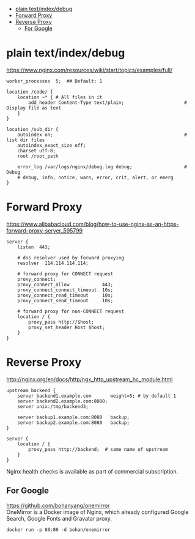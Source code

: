 <!-- TOC -->

- [plain text/index/debug](#plain-textindexdebug)
- [Forward Proxy](#forward-proxy)
- [Reverse Proxy](#reverse-proxy)
    - [For Google](#for-google)

<!-- /TOC -->

# plain text/index/debug
https://www.nginx.com/resources/wiki/start/topics/examples/full/

    worker_processes  5;  ## Default: 1

    location /code/ {
        location ~* { # All files in it
            add_header Content-Type text/plain;                      # Display file as text
        }
    }

    location /sub_dir {
        autoindex on;                                                # list dir files
        autoindex_exact_size off;
        charset utf-8;
        root /root_path

        error_log /var/logs/nginx/debug.log debug;                   #   Debug
        # debug, info, notice, warn, error, crit, alert, or emerg
    }

# Forward Proxy
https://www.alibabacloud.com/blog/how-to-use-nginx-as-an-https-forward-proxy-server_595799

    server {
        listen  443;
        
        # dns resolver used by forward proxying
        resolver  114.114.114.114;

        # forward proxy for CONNECT request
        proxy_connect;
        proxy_connect_allow            443;
        proxy_connect_connect_timeout  10s;
        proxy_connect_read_timeout     10s;
        proxy_connect_send_timeout     10s;

        # forward proxy for non-CONNECT request
        location / {
            proxy_pass http://$host;
            proxy_set_header Host $host;
        }
    }


# Reverse Proxy
http://nginx.org/en/docs/http/ngx_http_upstream_hc_module.html

    upstream backend {
        server backend1.example.com       weight=5; # by default 1
        server backend2.example.com:8080;
        server unix:/tmp/backend3;

        server backup1.example.com:8080   backup;
        server backup2.example.com:8080   backup;
    }

    server {
        location / {
            proxy_pass http://backend;  # same name of upstream
        }
    }

Nginx health checks is available as part of commercial subscription.

## For Google
https://github.com/bohanyang/onemirror  
OneMirror is a Docker image of Nginx, which already configured Google Search, Google Fonts and Gravatar proxy.
```
docker run -p 80:80 -d bohan/onemirror
```